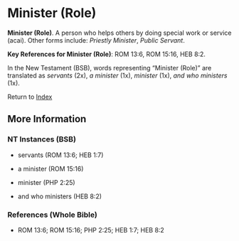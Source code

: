 # Minister (Role)
**Minister (Role)**. 
A person who helps others by doing special work or service (acai). 
Other forms include: 
*Priestly Minister*, *Public Servant*. 


**Key References for Minister (Role)**: 
ROM 13:6, ROM 15:16, HEB 8:2. 




In the New Testament (BSB), words representing “Minister (Role)” are translated as 
*servants* (2x), *a minister* (1x), *minister* (1x), *and who ministers* (1x). 


Return to [Index](00-Index.md)

## More Information

### NT Instances (BSB)

* servants (ROM 13:6; HEB 1:7)

* a minister (ROM 15:16)

* minister (PHP 2:25)

* and who ministers (HEB 8:2)



### References (Whole Bible)

* ROM 13:6; ROM 15:16; PHP 2:25; HEB 1:7; HEB 8:2



